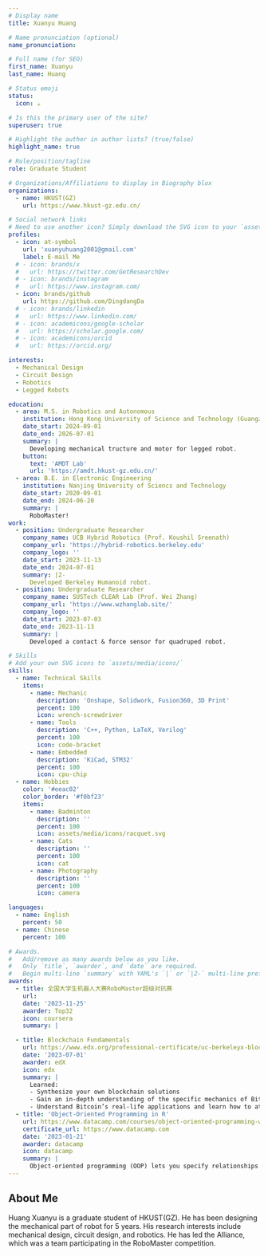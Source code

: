 ```yaml
---
# Display name
title: Xuanyu Huang

# Name pronunciation (optional)
name_pronunciation:

# Full name (for SEO)
first_name: Xuanyu
last_name: Huang

# Status emoji
status:
  icon: ☕️

# Is this the primary user of the site?
superuser: true

# Highlight the author in author lists? (true/false)
highlight_name: true

# Role/position/tagline
role: Graduate Student

# Organizations/Affiliations to display in Biography blox
organizations:
  - name: HKUST(GZ)
    url: https://www.hkust-gz.edu.cn/

# Social network links
# Need to use another icon? Simply download the SVG icon to your `assets/media/icons/` folder.
profiles:
  - icon: at-symbol
    url: 'xuanyuhuang2001@gmail.com'
    label: E-mail Me
  # - icon: brands/x
  #   url: https://twitter.com/GetResearchDev
  # - icon: brands/instagram
  #   url: https://www.instagram.com/
  - icon: brands/github
    url: https://github.com/DingdangDa
  # - icon: brands/linkedin
  #   url: https://www.linkedin.com/
  # - icon: academicons/google-scholar
  #   url: https://scholar.google.com/
  # - icon: academicons/orcid
  #   url: https://orcid.org/

interests:
  - Mechanical Design
  - Circuit Design
  - Robotics
  - Legged Robots

education:
  - area: M.S. in Robotics and Autonomous
    institution: Hong Kong University of Science and Technology (Guangzhou)
    date_start: 2024-09-01
    date_end: 2026-07-01
    summary: |
      Developing mechanical tructure and motor for legged robot.
    button:
      text: 'AMDT Lab'
      url: 'https://amdt.hkust-gz.edu.cn/'
  - area: B.E. in Electronic Engineering
    institution: Nanjing University of Sciencs and Technology
    date_start: 2020-09-01
    date_end: 2024-06-20
    summary: |
      RoboMaster!
work:
  - position: Undergraduate Researcher
    company_name: UCB Hybrid Robotics (Prof. Koushil Sreenath)
    company_url: 'https://hybrid-robotics.berkeley.edu'
    company_logo: ''
    date_start: 2023-11-13
    date_end: 2024-07-01
    summary: |2-
      Developed Berkeley Humanoid robot.
  - position: Undergraduate Researcher
    company_name: SUSTech CLEAR Lab (Prof. Wei Zhang)
    company_url: 'https://www.wzhanglab.site/'
    company_logo: ''
    date_start: 2023-07-03
    date_end: 2023-11-13
    summary: |
      Developed a contact & force sensor for quadruped robot.

# Skills
# Add your own SVG icons to `assets/media/icons/`
skills:
  - name: Technical Skills
    items:
      - name: Mechanic
        description: 'Onshape, Solidwork, Fusion360, 3D Print'
        percent: 100
        icon: wrench-screwdriver
      - name: Tools
        description: 'C++, Python, LaTeX, Verilog'
        percent: 100
        icon: code-bracket
      - name: Embedded
        description: 'KiCad, STM32'
        percent: 100
        icon: cpu-chip
  - name: Hobbies
    color: '#eeac02'
    color_border: '#f0bf23'
    items:
      - name: Badminton
        description: ''
        percent: 100
        icon: assets/media/icons/racquet.svg
      - name: Cats
        description: ''
        percent: 100
        icon: cat
      - name: Photography
        description: ''
        percent: 100
        icon: camera

languages:
  - name: English
    percent: 50
  - name: Chinese
    percent: 100

# Awards.
#   Add/remove as many awards below as you like.
#   Only `title`, `awarder`, and `date` are required.
#   Begin multi-line `summary` with YAML's `|` or `|2-` multi-line prefix and indent 2 spaces below.
awards:
  - title: 全国大学生机器人大赛RoboMaster超级对抗赛
    url: 
    date: '2023-11-25'
    awarder: Top32
    icon: coursera
    summary: |

  - title: Blockchain Fundamentals
    url: https://www.edx.org/professional-certificate/uc-berkeleyx-blockchain-fundamentals
    date: '2023-07-01'
    awarder: edX
    icon: edx
    summary: |
      Learned:
      - Synthesize your own blockchain solutions
      - Gain an in-depth understanding of the specific mechanics of Bitcoin
      - Understand Bitcoin’s real-life applications and learn how to attack and destroy Bitcoin, Ethereum, smart contracts and Dapps, and alternatives to Bitcoin’s Proof-of-Work consensus algorithm
  - title: 'Object-Oriented Programming in R'
    url: https://www.datacamp.com/courses/object-oriented-programming-with-s3-and-r6-in-r
    certificate_url: https://www.datacamp.com
    date: '2023-01-21'
    awarder: datacamp
    icon: datacamp
    summary: |
      Object-oriented programming (OOP) lets you specify relationships between functions and the objects that they can act on, helping you manage complexity in your code. This is an intermediate level course, providing an introduction to OOP, using the S3 and R6 systems. S3 is a great day-to-day R programming tool that simplifies some of the functions that you write. R6 is especially useful for industry-specific analyses, working with web APIs, and building GUIs.
---
```


## About Me

Huang Xuanyu is a graduate student of HKUST(GZ). He has been designing the mechanical part of robot for 5 years. His research interests include mechanical design, circuit design, and robotics. He has led the Alliance, which was a team participating in the RoboMaster competition.

